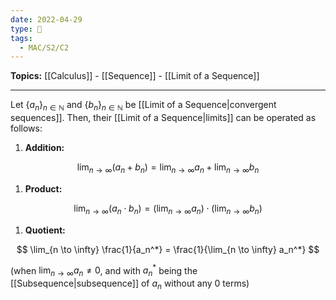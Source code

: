 ```yaml
---
date: 2022-04-29
type: 🧠
tags:
  - MAC/S2/C2
---
```


**Topics:** [[Calculus]] - [[Sequence]] - [[Limit of a Sequence]]

---

Let $\{ a_n \}_{n \in \mathbb{N}}$ and $\{ b_n \}_{n \in \mathbb{N}}$ be [[Limit of a Sequence|convergent sequences]]. Then, their [[Limit of a Sequence|limits]] can be operated as follows:

1. **Addition:**

$$
\lim_{n \to \infty} (a_n + b_n) = \lim_{n \to \infty} a_n + \lim_{n \to \infty} b_n
$$

1. **Product:**

$$
\lim_{n \to \infty} (a_n \cdot b_n) = \left( \lim_{n \to \infty} a_n \right) \cdot \left( \lim_{n \to \infty} b_n \right)
$$

1. **Quotient:**

$$
\lim_{n \to \infty} \frac{1}{a_n^*} = \frac{1}{\lim_{n \to \infty} a_n^*}
$$

(when $\lim_{n \to \infty} a_n \neq 0$, and with $a_n^*$ being the [[Subsequence|subsequence]] of $a_n$ without any $0$ terms)
